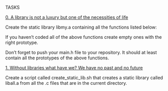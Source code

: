  TASKS


[0. A library is not a luxury but one of the necessities of life](libmy.a)


Create the static library libmy.a containing all the functions listed below:


If you haven’t coded all of the above functions create empty ones with the right prototype.


Don’t forget to push your main.h file to your repository. It should at least contain all the prototypes of the above functions.


[1. Without libraries what have we? We have no past and no future](create_static_lib.sh)


Create a script called create_static_lib.sh that creates a static library called liball.a from all the .c files that are in the current directory.

